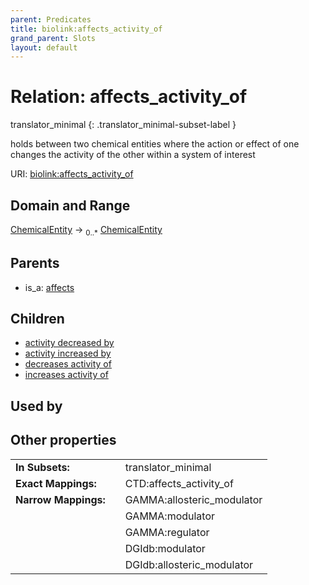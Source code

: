 ```yaml
---
parent: Predicates
title: biolink:affects_activity_of
grand_parent: Slots
layout: default
---
```


# Relation: affects_activity_of

translator_minimal
{: .translator_minimal-subset-label }


holds between two chemical entities where the action or effect of one changes the activity of the  other within a system of interest

URI: [biolink:affects_activity_of](https://w3id.org/biolink/vocab/affects_activity_of)

## Domain and Range

[ChemicalEntity](ChemicalEntity.md) ->  <sub>0..\*</sub> [ChemicalEntity](ChemicalEntity.md)

## Parents

 *  is_a: [affects](affects.md)

## Children

 *  [activity decreased by](activity_decreased_by.md)
 *  [activity increased by](activity_increased_by.md)
 *  [decreases activity of](decreases_activity_of.md)
 *  [increases activity of](increases_activity_of.md)

## Used by


## Other properties

|  |  |  |
| --- | --- | --- |
| **In Subsets:** | | translator_minimal |
| **Exact Mappings:** | | CTD:affects_activity_of |
| **Narrow Mappings:** | | GAMMA:allosteric_modulator |
|  | | GAMMA:modulator |
|  | | GAMMA:regulator |
|  | | DGIdb:modulator |
|  | | DGIdb:allosteric_modulator |

